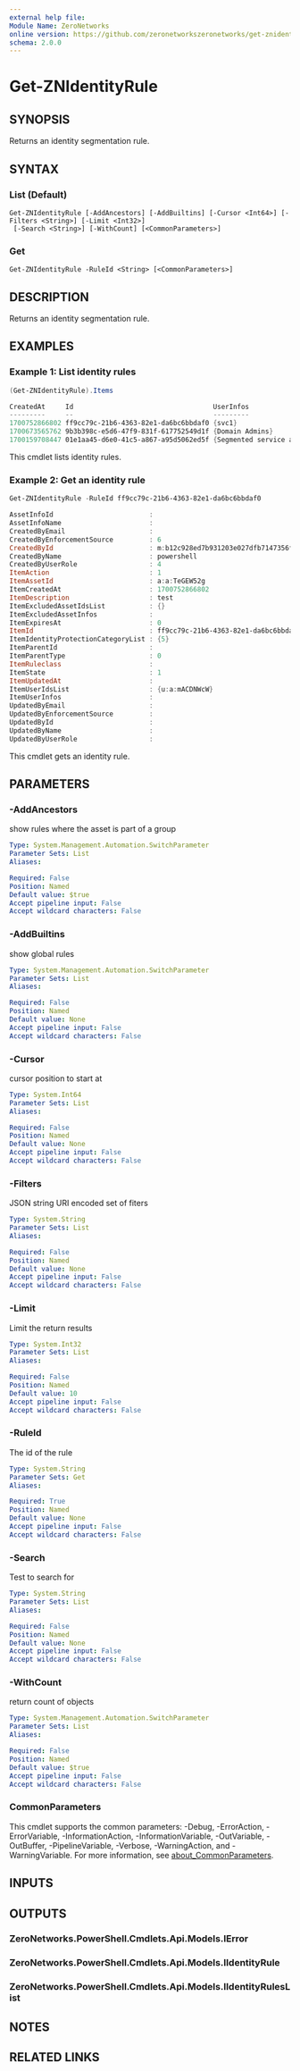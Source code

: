 ```yaml
---
external help file:
Module Name: ZeroNetworks
online version: https://github.com/zeronetworkszeronetworks/get-znidentityrule
schema: 2.0.0
---
```


# Get-ZNIdentityRule

## SYNOPSIS
Returns an identity segmentation rule.

## SYNTAX

### List (Default)
```
Get-ZNIdentityRule [-AddAncestors] [-AddBuiltins] [-Cursor <Int64>] [-Filters <String>] [-Limit <Int32>]
 [-Search <String>] [-WithCount] [<CommonParameters>]
```

### Get
```
Get-ZNIdentityRule -RuleId <String> [<CommonParameters>]
```

## DESCRIPTION
Returns an identity segmentation rule.

## EXAMPLES

### Example 1: List identity rules
```powershell
(Get-ZNIdentityRule).Items

CreatedAt     Id                                   UserInfos                    AssetInfoName        ExcludedAssetInfos
---------     --                                   ---------                    -------------        ------------------
1700752866802 ff9cc79c-21b6-4363-82e1-da6bc6bbdaf0 {svc1}                       dc01                 {}                
1700673565762 9b3b398c-e5d6-47f9-831f-617752549d1f {Domain Admins}              Domain controllers   {}                
1700159708447 01e1aa45-d6e0-41c5-a867-a95d5062ed5f {Segmented service accounts} All segmented assets {} 
```

This cmdlet lists identity rules.

### Example 2: Get an identity rule
```powershell
Get-ZNIdentityRule -RuleId ff9cc79c-21b6-4363-82e1-da6bc6bbdaf0

AssetInfoId                        : 
AssetInfoName                      : 
CreatedByEmail                     : 
CreatedByEnforcementSource         : 6
CreatedById                        : m:b12c928ed7b931203e027dfb7147356fe7824412
CreatedByName                      : powershell
CreatedByUserRole                  : 4
ItemAction                         : 1
ItemAssetId                        : a:a:TeGEW52g
ItemCreatedAt                      : 1700752866802
ItemDescription                    : test
ItemExcludedAssetIdsList           : {}
ItemExcludedAssetInfos             : 
ItemExpiresAt                      : 0
ItemId                             : ff9cc79c-21b6-4363-82e1-da6bc6bbdaf0
ItemIdentityProtectionCategoryList : {5}
ItemParentId                       : 
ItemParentType                     : 0
ItemRuleclass                      : 
ItemState                          : 1
ItemUpdatedAt                      : 
ItemUserIdsList                    : {u:a:mACDNWcW}
ItemUserInfos                      : 
UpdatedByEmail                     : 
UpdatedByEnforcementSource         : 
UpdatedById                        : 
UpdatedByName                      : 
UpdatedByUserRole                  : 
```

This cmdlet gets an identity rule.

## PARAMETERS

### -AddAncestors
show rules where the asset is part of a group

```yaml
Type: System.Management.Automation.SwitchParameter
Parameter Sets: List
Aliases:

Required: False
Position: Named
Default value: $true
Accept pipeline input: False
Accept wildcard characters: False
```

### -AddBuiltins
show global rules

```yaml
Type: System.Management.Automation.SwitchParameter
Parameter Sets: List
Aliases:

Required: False
Position: Named
Default value: None
Accept pipeline input: False
Accept wildcard characters: False
```

### -Cursor
cursor position to start at

```yaml
Type: System.Int64
Parameter Sets: List
Aliases:

Required: False
Position: Named
Default value: None
Accept pipeline input: False
Accept wildcard characters: False
```

### -Filters
JSON string URI encoded set of fiters

```yaml
Type: System.String
Parameter Sets: List
Aliases:

Required: False
Position: Named
Default value: None
Accept pipeline input: False
Accept wildcard characters: False
```

### -Limit
Limit the return results

```yaml
Type: System.Int32
Parameter Sets: List
Aliases:

Required: False
Position: Named
Default value: 10
Accept pipeline input: False
Accept wildcard characters: False
```

### -RuleId
The id of the rule

```yaml
Type: System.String
Parameter Sets: Get
Aliases:

Required: True
Position: Named
Default value: None
Accept pipeline input: False
Accept wildcard characters: False
```

### -Search
Test to search for

```yaml
Type: System.String
Parameter Sets: List
Aliases:

Required: False
Position: Named
Default value: None
Accept pipeline input: False
Accept wildcard characters: False
```

### -WithCount
return count of objects

```yaml
Type: System.Management.Automation.SwitchParameter
Parameter Sets: List
Aliases:

Required: False
Position: Named
Default value: $true
Accept pipeline input: False
Accept wildcard characters: False
```

### CommonParameters
This cmdlet supports the common parameters: -Debug, -ErrorAction, -ErrorVariable, -InformationAction, -InformationVariable, -OutVariable, -OutBuffer, -PipelineVariable, -Verbose, -WarningAction, and -WarningVariable. For more information, see [about_CommonParameters](http://go.microsoft.com/fwlink/?LinkID=113216).

## INPUTS

## OUTPUTS

### ZeroNetworks.PowerShell.Cmdlets.Api.Models.IError

### ZeroNetworks.PowerShell.Cmdlets.Api.Models.IIdentityRule

### ZeroNetworks.PowerShell.Cmdlets.Api.Models.IIdentityRulesList

## NOTES

## RELATED LINKS

